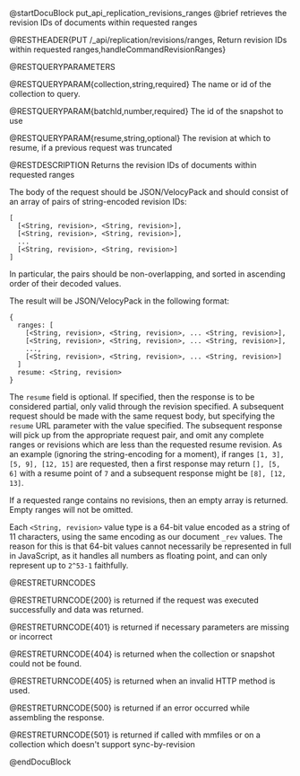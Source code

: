 
@startDocuBlock put_api_replication_revisions_ranges
@brief retrieves the revision IDs of documents within requested ranges

@RESTHEADER{PUT /_api/replication/revisions/ranges, Return revision IDs within requested ranges,handleCommandRevisionRanges}

@RESTQUERYPARAMETERS

@RESTQUERYPARAM{collection,string,required}
The name or id of the collection to query.

@RESTQUERYPARAM{batchId,number,required}
The id of the snapshot to use

@RESTQUERYPARAM{resume,string,optional}
The revision at which to resume, if a previous request was truncated

@RESTDESCRIPTION
Returns the revision IDs of documents within requested ranges

The body of the request should be JSON/VelocyPack and should consist of an
array of pairs of string-encoded revision IDs:

```
[
  [<String, revision>, <String, revision>],
  [<String, revision>, <String, revision>],
  ...
  [<String, revision>, <String, revision>]
]
```

In particular, the pairs should be non-overlapping, and sorted in ascending
order of their decoded values.

The result will be JSON/VelocyPack in the following format:
```
{
  ranges: [
    [<String, revision>, <String, revision>, ... <String, revision>],
    [<String, revision>, <String, revision>, ... <String, revision>],
    ...,
    [<String, revision>, <String, revision>, ... <String, revision>]
  ]
  resume: <String, revision>
}
```

The `resume` field is optional. If specified, then the response is to be
considered partial, only valid through the revision specified. A subsequent
request should be made with the same request body, but specifying the `resume`
URL parameter with the value specified. The subsequent response will pick up
from the appropriate request pair, and omit any complete ranges or revisions
which are less than the requested resume revision. As an example (ignoring the
string-encoding for a moment), if ranges `[1, 3], [5, 9], [12, 15]` are
requested, then a first response may return `[], [5, 6]` with a resume point of
`7` and a subsequent response might be `[8], [12, 13]`.

If a requested range contains no revisions, then an empty array is returned.
Empty ranges will not be omitted.

Each `<String, revision>` value type is a 64-bit value encoded as a string of
11 characters, using the same encoding as our document `_rev` values. The
reason for this is that 64-bit values cannot necessarily be represented in full
in JavaScript, as it handles all numbers as floating point, and can only
represent up to `2^53-1` faithfully.

@RESTRETURNCODES

@RESTRETURNCODE{200}
is returned if the request was executed successfully and data was returned.

@RESTRETURNCODE{401}
is returned if necessary parameters are missing or incorrect

@RESTRETURNCODE{404}
is returned when the collection or snapshot could not be found.

@RESTRETURNCODE{405}
is returned when an invalid HTTP method is used.

@RESTRETURNCODE{500}
is returned if an error occurred while assembling the response.

@RESTRETURNCODE{501}
is returned if called with mmfiles or on a collection which doesn't support
sync-by-revision

@endDocuBlock
